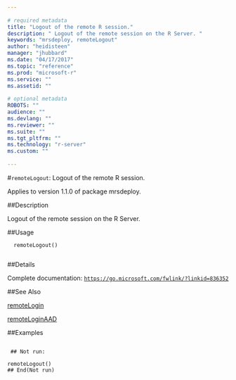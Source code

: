 ```yaml
--- 
 
# required metadata 
title: "Logout of the remote R session." 
description: " Logout of the remote session on the R Server. " 
keywords: "mrsdeploy, remoteLogout" 
author: "heidisteen" 
manager: "jhubbard" 
ms.date: "04/17/2017" 
ms.topic: "reference" 
ms.prod: "microsoft-r" 
ms.service: "" 
ms.assetid: "" 
 
# optional metadata 
ROBOTS: "" 
audience: "" 
ms.devlang: "" 
ms.reviewer: "" 
ms.suite: "" 
ms.tgt_pltfrm: "" 
ms.technology: "r-server" 
ms.custom: "" 
 
--- 
```

 
 
 
 
 #`remoteLogout`: Logout of the remote R session.

 Applies to version 1.1.0 of package mrsdeploy.
 
 ##Description
 
Logout of the remote session on the R Server.
 
 
 ##Usage

```   
  remoteLogout()
 
```
 
 ##Details
 
Complete documentation: [`https://go.microsoft.com/fwlink/?linkid=836352`](https://go.microsoft.com/fwlink/?linkid=836352)

 
 
 ##See Also
 
[remoteLogin](../../r-reference/mrsdeploy/remotelogin.md)

[remoteLoginAAD](../../r-reference/mrsdeploy/remoteloginaad.md)
   
 ##Examples

 ```
   
  ## Not run:
 
remoteLogout()
 ## End(Not run) 
  
 
```
 
 
